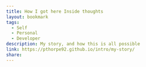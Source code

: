```yaml
---
title: How I got here Inside thoughts
layout: bookmark
tags:
  - Self
  - Personal
  - Developer
description: My story, and how this is all possible
link: https://pthorpe92.github.io/intro/my-story/
share:
---
```


